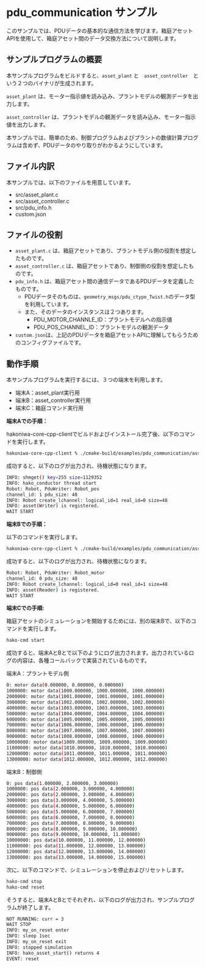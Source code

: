 # pdu_communication サンプル

このサンプルでは、PDUデータの基本的な通信方法を学びます。箱庭アセットAPIを使用して、箱庭アセット間のデータ交換方法について説明します。

## サンプルプログラムの概要

本サンプルプログラムをビルドすると、`asset_plant` と　`asset_controller`　という２つのバイナリが生成されます。

`asset_plant` は、モーター指示値を読み込み、プラントモデルの観測データを出力します。

`asset_controller` は、プラントモデルの観測データを読み込み、モーター指示値を出力します。

本サンプルでは、簡単のため、制御プログラムおよびプラントの数値計算プログラムは含めず、PDUデータのやり取りがわかるようにしています。

## ファイル内訳

本サンプルでは、以下のファイルを用意しています。

* src/asset_plant.c
* src/asset_controller.c
* src/pdu_info.h
* custom.json

## ファイルの役割

* `asset_plant.c` は、箱庭アセットであり、プラントモデル側の役割を想定したものです。
* `asset_controller.c` は、箱庭アセットであり、制御側の役割を想定したものです。
* `pdu_info.h` は、箱庭アセット間の通信データであるPDUデータを定義したものです。
  * PDUデータそのものは、`geometry_msgs/pdu_ctype_Twist.h`のデータ型を利用しています。
  * また、そのデータのインスタンスは２つあります。
    * PDU_MOTOR_CHANNLE_ID：プラントモデルへの指示値
    * PDU_POS_CHANNEL_ID：プラントモデルの観測データ
* `custom.json`は、上記のPDUデータを箱庭アセットAPIに理解してもらうためのコンフィグファイルです。


## 動作手順

本サンプルプログラムを実行するには、３つの端末を利用します。

* 端末A：asset_plant実行用
* 端末B：asset_controller実行用
* 端末C：箱庭コマンド実行用

**端末Aでの手順：**

hakoniwa-core-cpp-clientでビルドおよびインストール完了後、以下のコマンドを実行します。

```sh
hakoniwa-core-cpp-client % ./cmake-build/examples/pdu_communication/asset_plant  examples/pdu_communication/custom.json
```

成功すると、以下のログが出力され、待機状態になります。

```sh
INFO: shmget() key=255 size=1129352 
INFO: hako_conductor thread start
Robot: Robot, PduWriter: Robot_pos
channel_id: 1 pdu_size: 48
INFO: Robot create_lchannel: logical_id=1 real_id=0 size=48
INFO: asset(Writer) is registered.
WAIT START
```

**端末Bでの手順：**

以下のコマンドを実行します。

```sh
hakoniwa-core-cpp-client % ./cmake-build/examples/pdu_communication/asset_controller examples/pdu_communication/custom.json 
```

成功すると、以下のログが出力され、待機状態になります。

```sh
Robot: Robot, PduWriter: Robot_motor
channel_id: 0 pdu_size: 48
INFO: Robot create_lchannel: logical_id=0 real_id=1 size=48
INFO: asset(Reader) is registered.
WAIT START
```

**端末Cでの手順:**

箱庭アセットのシミュレーションを開始するためには、別の端末Bで、以下のコマンドを実行します。

```sh
hako-cmd start
```

成功すると、端末AとBとで以下のようにログ出力されます。出力されているログの内容は、各種コールバックで実装されているものです。


端末A：プラントモデル側

```sh
0: motor data(0.000000, 0.000000, 0.000000)
1000000: motor data(1000.000000, 1000.000000, 1000.000000)
2000000: motor data(1001.000000, 1001.000000, 1001.000000)
3000000: motor data(1002.000000, 1002.000000, 1002.000000)
4000000: motor data(1003.000000, 1003.000000, 1003.000000)
5000000: motor data(1004.000000, 1004.000000, 1004.000000)
6000000: motor data(1005.000000, 1005.000000, 1005.000000)
7000000: motor data(1006.000000, 1006.000000, 1006.000000)
8000000: motor data(1007.000000, 1007.000000, 1007.000000)
9000000: motor data(1008.000000, 1008.000000, 1008.000000)
10000000: motor data(1009.000000, 1009.000000, 1009.000000)
11000000: motor data(1010.000000, 1010.000000, 1010.000000)
12000000: motor data(1011.000000, 1011.000000, 1011.000000)
13000000: motor data(1012.000000, 1012.000000, 1012.000000)
```

端末B：制御側

```sh
0: pos data(1.000000, 2.000000, 3.000000)
1000000: pos data(2.000000, 3.000000, 4.000000)
2000000: pos data(2.000000, 3.000000, 4.000000)
3000000: pos data(3.000000, 4.000000, 5.000000)
4000000: pos data(4.000000, 5.000000, 6.000000)
5000000: pos data(5.000000, 6.000000, 7.000000)
6000000: pos data(6.000000, 7.000000, 8.000000)
7000000: pos data(7.000000, 8.000000, 9.000000)
8000000: pos data(8.000000, 9.000000, 10.000000)
9000000: pos data(9.000000, 10.000000, 11.000000)
10000000: pos data(10.000000, 11.000000, 12.000000)
11000000: pos data(11.000000, 12.000000, 13.000000)
12000000: pos data(12.000000, 13.000000, 14.000000)
13000000: pos data(13.000000, 14.000000, 15.000000)
```

次に、以下のコマンドで、シミュレーションを停止およびリセットします。


```sh
hako-cmd stop
hako-cmd reset
```

そうすると、端末AとBとでそれぞれ、以下のログが出力され、サンプルプログラムが終了します。

```sh
NOT RUNNING: curr = 3
WAIT STOP
INFO: my_on_reset enter
INFO: sleep 1sec
INFO: my_on_reset exit
INFO: stopped simulation
INFO: hako_asset_start() returns 4
EVENT: reset
```
